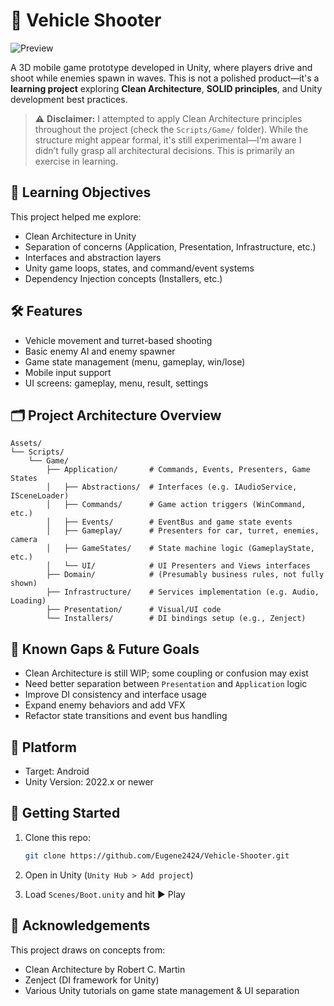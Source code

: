 # 🚗 Vehicle Shooter

![Preview](https://github.com/user-attachments/assets/2955456e-0fa8-4ed4-ae50-6a6d53e329c9)

A 3D mobile game prototype developed in Unity, where players drive and shoot while enemies spawn in waves. This is not a polished product—it's a **learning project** exploring **Clean Architecture**, **SOLID principles**, and Unity development best practices.

> ⚠️ **Disclaimer:** I attempted to apply Clean Architecture principles throughout the project (check the `Scripts/Game/` folder). While the structure might appear formal, it's still experimental—I’m aware I didn’t fully grasp all architectural decisions. This is primarily an exercise in learning.

## 🧠 Learning Objectives

This project helped me explore:

* Clean Architecture in Unity
* Separation of concerns (Application, Presentation, Infrastructure, etc.)
* Interfaces and abstraction layers
* Unity game loops, states, and command/event systems
* Dependency Injection concepts (Installers, etc.)

## 🛠 Features

* Vehicle movement and turret-based shooting
* Basic enemy AI and enemy spawner
* Game state management (menu, gameplay, win/lose)
* Mobile input support
* UI screens: gameplay, menu, result, settings

## 🗂 Project Architecture Overview

```
Assets/
└── Scripts/
    └── Game/
        ├── Application/       # Commands, Events, Presenters, Game States
        │   ├── Abstractions/  # Interfaces (e.g. IAudioService, ISceneLoader)
        │   ├── Commands/      # Game action triggers (WinCommand, etc.)
        │   ├── Events/        # EventBus and game state events
        │   ├── Gameplay/      # Presenters for car, turret, enemies, camera
        │   ├── GameStates/    # State machine logic (GameplayState, etc.)
        │   └── UI/            # UI Presenters and Views interfaces
        ├── Domain/            # (Presumably business rules, not fully shown)
        ├── Infrastructure/    # Services implementation (e.g. Audio, Loading)
        ├── Presentation/      # Visual/UI code
        └── Installers/        # DI bindings setup (e.g., Zenject)
```


## 🚧 Known Gaps & Future Goals

* Clean Architecture is still WIP; some coupling or confusion may exist
* Need better separation between `Presentation` and `Application` logic
* Improve DI consistency and interface usage
* Expand enemy behaviors and add VFX
* Refactor state transitions and event bus handling

## 📱 Platform

* Target: Android
* Unity Version: 2022.x or newer

## 🧪 Getting Started

1. Clone this repo:

   ```bash
   git clone https://github.com/Eugene2424/Vehicle-Shooter.git
   ```
2. Open in Unity (`Unity Hub > Add project`)
3. Load `Scenes/Boot.unity` and hit ▶ Play

## 🤝 Acknowledgements

This project draws on concepts from:

* Clean Architecture by Robert C. Martin
* Zenject (DI framework for Unity)
* Various Unity tutorials on game state management & UI separation
